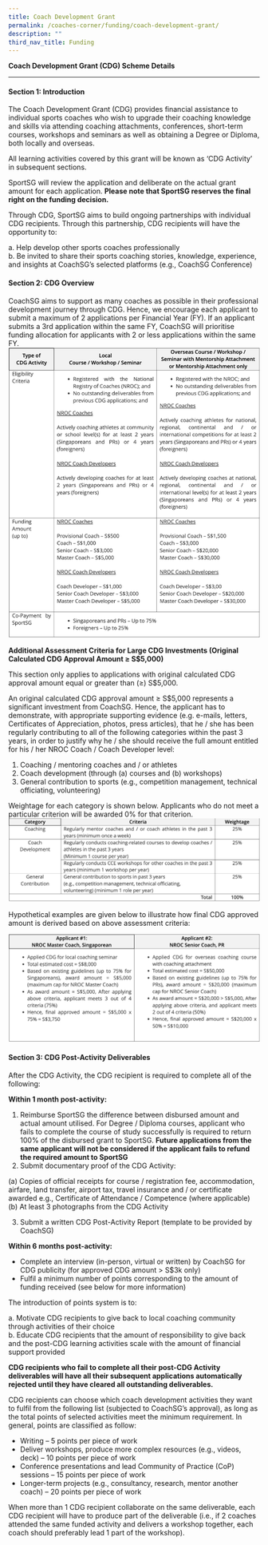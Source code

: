 ```yaml
---
title: Coach Development Grant
permalink: /coaches-corner/funding/coach-development-grant/
description: ""
third_nav_title: Funding
---
```

**Coach Development Grant (CDG) Scheme Details**
<hr>

#### **Section 1: Introduction**

The Coach Development Grant (CDG) provides financial assistance to individual sports coaches who wish to upgrade their coaching knowledge and skills via attending coaching attachments, conferences, short-term courses, workshops and seminars as well as obtaining a Degree or Diploma, both locally and overseas.

All learning activities covered by this grant will be known as ‘CDG Activity’ in subsequent sections.

SportSG will review the application and deliberate on the actual grant amount for each application. **Please note that SportSG reserves the final right on the funding decision.**

Through CDG, SportSG aims to build ongoing partnerships with individual CDG recipients. Through this partnership, CDG recipients will have the opportunity to:

a. Help develop other sports coaches professionally
<br>
b. Be invited to share their sports coaching stories, knowledge, experience, and insights at CoachSG’s selected platforms (e.g., CoachSG Conference)

#### **Section 2: CDG Overview**
CoachSG aims to support as many coaches as possible in their professional development journey through CDG. Hence, we encourage each applicant to submit a maximum of 2 applications per Financial Year (FY). If an applicant submits a 3rd application within the same FY, CoachSG will prioritise funding allocation for applicants with 2 or less applications within the same FY.
![](/images/Support/Coache's%20Corner/Funding/Coach%20Development%20Grant/table1.png)

**Additional Assessment Criteria for Large CDG Investments
(Original Calculated CDG Approval Amount ≥ S$5,000)**

This section only applies to applications with original calculated CDG approval amount equal or greater than (≥) S$5,000.

An original calculated CDG approval amount ≥ S$5,000 represents a significant investment from CoachSG. Hence, the applicant has to demonstrate, with appropriate supporting evidence (e.g. e-mails, letters, Certificates of Appreciation, photos, press articles), that he / she has been regularly contributing to all of the following categories within the past 3 years, in order to justify why he / she should receive the full amount entitled for his / her NROC Coach / Coach Developer level:

1. Coaching / mentoring coaches and / or athletes
2. Coach development (through (a) courses and (b) workshops)
3. General contribution to sports (e.g., competition management, technical officiating, volunteering)

Weightage for each category is shown below. Applicants who do not meet a particular criterion will be awarded 0% for that criterion.
![](/images/Support/Coache's%20Corner/Funding/Coach%20Development%20Grant/table2.png)

Hypothetical examples are given below to illustrate how final CDG approved amount is derived based on above assessment criteria:

![](/images/Support/Coache's%20Corner/Funding/Coach%20Development%20Grant/table3.png)

#### **Section 3: CDG Post-Activity Deliverables**

After the CDG Activity, the CDG recipient is required to complete all of the following:

**Within 1 month post-activity:**

1. Reimburse SportSG the difference between disbursed amount and actual amount utilised. For Degree / Diploma courses, applicant who fails to complete the course of study successfully is required to return 100% of the disbursed grant to SportSG. **Future applications from the same applicant will not be considered if the applicant fails to refund the required amount to SportSG**
2. Submit documentary proof of the CDG Activity:

(a) Copies of official receipts for course / registration fee, accommodation, airfare, land transfer, airport tax, travel insurance and / or certificate awarded e.g., Certificate of Attendance / Competence (where applicable)
<br>
(b) At least 3 photographs from the CDG Activity

3. Submit a written CDG Post-Activity Report (template to be provided by CoachSG)

**Within 6 months post-activity:**

* Complete an interview (in-person, virtual or written) by CoachSG for CDG publicity (for approved CDG amount > S$3k only)
* Fulfil a minimum number of points corresponding to the amount of funding received (see below for more information)

The introduction of points system is to:

a. Motivate CDG recipients to give back to local coaching community through activities of their choice
<br>
b. Educate CDG recipients that the amount of responsibility to give back and the post-CDG learning activities scale with the amount of financial support provided

**CDG recipients who fail to complete all their post-CDG Activity deliverables will have all their subsequent applications automatically rejected until they have cleared all outstanding deliverables.**

CDG recipients can choose which coach development activities they want to fulfil from the following list (subjected to CoachSG’s approval), as long as the total points of selected activities meet the minimum requirement. In general, points are classified as follow:

* Writing – 5 points per piece of work
* Deliver workshops, produce more complex resources (e.g., videos, deck) – 10 points per piece of work
* Conference presentations and lead Community of Practice (CoP) sessions – 15 points per piece of work
* Longer-term projects (e.g., consultancy, research, mentor another coach) – 20 points per piece of work

When more than 1 CDG recipient collaborate on the same deliverable, each CDG recipient will have to produce part of the deliverable (i.e., if 2 coaches attended the same funded activity and delivers a workshop together, each coach should preferably lead 1 part of the workshop).